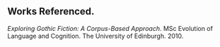 ## Works Referenced.

*Exploring Gothic Fiction: A Corpus-Based Approach*. MSc Evolution of Language and Cognition. The University of Edinburgh. 2010.